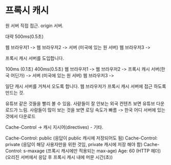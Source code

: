 # 프록시 캐시

원 서버 직접 접근. origin 서버.

대략 500ms(0.5초)

웹 브라우저1 -> 
웹 브라우저2 -> 서버 (미국에 있는 원 서버) 
웹 브라우저3 -> 


프록시 캐시 서버를 도입합니다.

100ms (0.1초)                      400ms(0.5초)
웹 브라우저1 -> 
웹 브라우저2 -> 프록시 캐시 서버(한국 어딘가) -> 서버 (미국에 있는 원 서버) 
웹 브라우저3 -> 

일단 캐시 서버를 거쳐서 오도록 합니다.
웹 브라우저가 프록시 캐시 서버에 접근 하도록 만드는 것.

유튜브 같은 것들을 빨리 볼 수 있음.
사랃들이 잘 안보는 외국 컨텐츠 보면 유튜브 다운로드가 느림.
사람들이 많이 보는 것을 보면 로딩 속도가 빠름 -> 한국 어디 서버에 있는 것에서 다운로드 


Cache-Control -> 캐시 지시어(directives) - 기타.

Cache-Control: public (응답이 public 캐시에 저장되어도 됨)
Cache-Control: private (응답이 해당 사용자만을 위한 것임, private 캐시에 저장 해야 함) 
Cache-Control: s-maxage (프록시 캐시에만 적용되는 max-age) 
Age: 60 (HTTP 헤더) (오리진 서버에서 응답 후 프록시 캐시 내에 머문 시간(초))
